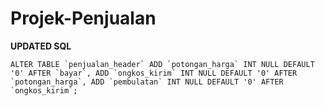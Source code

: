 # Projek-Penjualan

**UPDATED SQL**
```
ALTER TABLE `penjualan_header` ADD `potongan_harga` INT NULL DEFAULT '0' AFTER `bayar`, ADD `ongkos_kirim` INT NULL DEFAULT '0' AFTER `potongan_harga`, ADD `pembulatan` INT NULL DEFAULT '0' AFTER `ongkos_kirim`;

```